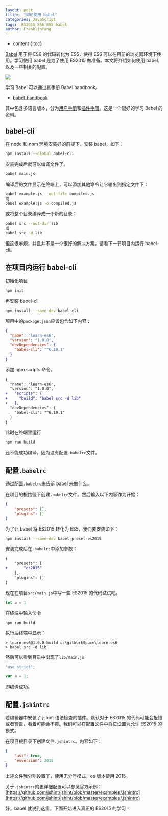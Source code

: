 ```yaml
---
layout: post
title:  "如何使用 babel"
categories: JavaScript
tags:  ES2015 ES6 ES5 babel 
author: Franklinfang
---
```


* content
{:toc}

[Babel](https://babeljs.io/) 用于将 ES6 的代码转化为 ES5，使得 ES6 可以在目前的浏览器环境下使用。学习使用 babel 是为了使用 ES2015 做准备。本文将介绍如何使用 babel，以及一些相关的配置。




![](https://babeljs.io/images/logo.svg)

学习 Babel 可以通过其手册 Babel handbook。

* [babel-handbook](https://github.com/thejameskyle/babel-handbook)

其中包含多语言版本，分为[用户手册](https://github.com/thejameskyle/babel-handbook/blob/master/translations/zh-Hans/user-handbook.md)和[插件手册](https://github.com/thejameskyle/babel-handbook/blob/master/translations/zh-Hans/plugin-handbook.md)。这是一个很好的学习 Babel 的资料。

## babel-cli

在 node 和 npm 环境安装好的前提下，安装 babel，如下：

```sh
npm install --global babel-cli
```

安装完成后就可以编译文件了。

```sh
babel main.js
```

编译后的文件显示在终端上，可以添加其他命令让它输出到指定文件下：

```sh
babel example.js --out-file compiled.js
或
babel example.js -o compiled.js
```

或将整个目录编译成一个新的目录：

```sh
babel src --out-dir lib
或
babel src -d lib
```

但这很麻烦，并且并不是一个很好的解决方案，请看下一节项目内运行 babel-cli。

## 在项目内运行 babel-cli

初始化项目

```sh
npm init
```

再安装 babel-cli

```sh
npm install --save-dev babel-cli
```

项目中的`package.json`应该包含如下内容：

```json
{
  "name": "learn-es6",
  "version": "1.0.0",
  "devDependencies": {
    "babel-cli": "^6.10.1"
  }
}
```

添加 npm scripts 命令。

```diff
{
  "name": "learn-es6",
  "version": "1.0.0",
+   "scripts": {
+     "build": "babel src -d lib"
+   },
  "devDependencies": {
    "babel-cli": "^6.10.1"
  }
}
```

此时在终端里运行

```sh
npm run build
```

还不能成功编译，因为没有配置`.babelrc`文件。

## 配置`.babelrc`

通过配置`.babelrc`来告诉 babel 来做什么。

在项目的根路径下创建`.babelrc`文件。然后输入以下内容作为开始：

```json
{
    "presets": [],
    "plugins": []
}
```

为了让 babel 将 ES2015 转化为 ES5，我们要安装如下：

```sh
npm install --save-dev babel-preset-es2015
```

安装完成后在`.babelrc`中添加参数：

```diff
{
    "presets": [
+       "es2015"
    ],
    "plugins": []
}
```

现在在项目`src/main.js`中写一些 ES2015 的代码试试吧。

```js
let a = 1
```

在终端中输入命令

```sh
npm run build
```

执行后终端中显示：

```
> learn-es6@1.0.0 build c:\gitWorkSpace\learn-es6
> babel src -d lib
```

然后可以看到目录中出现了`lib/main.js`

```js
"use strict";

var a = 1;
```

即编译成功。

## 配置`.jshintrc`

若编辑器中安装了 jshint 语法检查的插件。默认对于 ES2015 的代码可能会报错或者警告，看着可能会不爽。我们可以在配置文件中将它设置为允许 ES2015 的模式。

在项目根目录下创建文件`.jshintrc`。内容如下：

```json
{
    "asi": true,
    "esversion": 2015
}
```

上述文件我分别设置了，使用无分号模式，es 版本使用 2015。

关于`.jshintrc`的更详细配置可以参见官方示例：[https://github.com/jshint/jshint/blob/master/examples/.jshintrc](https://github.com/jshint/jshint/blob/master/examples/.jshintrc)

好，babel 就说到这里，下面开始进入真正的 ES2015 的学习！
